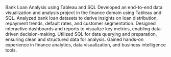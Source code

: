 Bank Loan Analysis using Tableau and SQL
Developed an end-to-end data visualization and analysis project in the finance domain using Tableau and SQL. 
Analyzed bank loan datasets to derive insights on loan distribution, repayment trends, default rates, and customer segmentation. 
Designed interactive dashboards and reports to visualize key metrics, enabling data-driven decision-making. 
Utilized SQL for data querying and preparation, ensuring clean and structured data for analysis. 
Gained hands-on experience in finance analytics, data visualization, and business intelligence tools.

